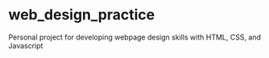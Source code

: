# web_design_practice
Personal project for developing webpage design skills with HTML, CSS, and Javascript
